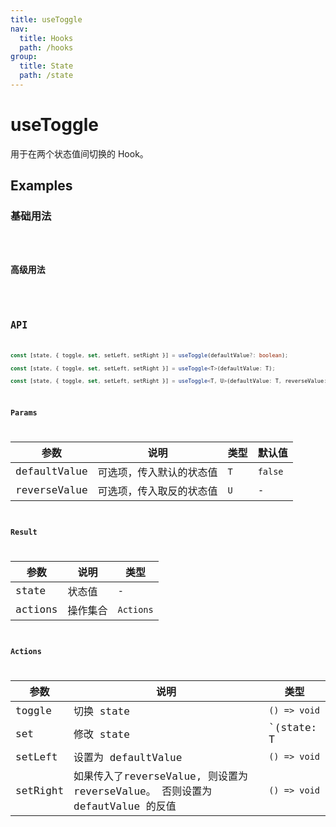 ```yaml
---
title: useToggle
nav:
  title: Hooks
  path: /hooks
group:
  title: State
  path: /state
---
```


# useToggle

<Tag lang="zh-CN" tags="ssr&crossPlatform"></Tag>

用于在两个状态值间切换的 Hook。

## Examples

### 基础用法

<code src="./demo/demo1.tsx" />

### 高级用法

<code src="./demo/demo2.tsx" />

## API

```typescript
const [state, { toggle, set, setLeft, setRight }] = useToggle(defaultValue?: boolean);

const [state, { toggle, set, setLeft, setRight }] = useToggle<T>(defaultValue: T);

const [state, { toggle, set, setLeft, setRight }] = useToggle<T, U>(defaultValue: T, reverseValue: U);
```

### Params

| 参数         | 说明                     | 类型  | 默认值  |
|--------------|--------------------------|-------|---------|
| defaultValue | 可选项，传入默认的状态值 | `T` | `false` |
| reverseValue | 可选项，传入取反的状态值 | `U` | -       |

### Result

| 参数    | 说明     | 类型      |
|---------|----------|-----------|
| state   | 状态值   | -         |
| actions | 操作集合 | `Actions` |

### Actions

| 参数     | 说明                | 类型                    |
|----------|---------------------|-------------------------|
| toggle   | 切换 state          | `() => void`            |
| set      | 修改 state          | `(state: T | U) => void` |
| setLeft  | 设置为 defaultValue | `() => void`            |
| setRight | 如果传入了reverseValue, 则设置为 reverseValue。 否则设置为 defautValue 的反值 | `() => void` |
